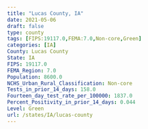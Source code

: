 ```yaml
---
title: "Lucas County, IA"
date: 2021-05-06
draft: false
type: county
tags: [FIPS:19117.0,FEMA:7.0,Non-core,Green]
categories: [IA]
County: Lucas County
State: IA
FIPS: 19117.0
FEMA_Region: 7.0
Population: 8600.0
NCHS_Urban_Rural_Classification: Non-core
Tests_in_prior_14_days: 158.0
Fourteen_day_test_rate_per_100000: 1837.0
Percent_Positivity_in_prior_14_days: 0.044
Level: Green
url: /states/IA/lucas-county
---
```




